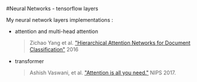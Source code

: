 #Neural Networks - tensorflow layers

My neural network layers implementations :

 - attention and multi-head attention
    > Zichao Yang et al. ["Hierarchical Attention Networks for Document Classiﬁcation"](https://www.cs.cmu.edu/~./hovy/papers/16HLT-hierarchical-attention-networks.pdf) 2016

 - transformer
    > Ashish Vaswani, et al. ["Attention is all you need."](http://papers.nips.cc/paper/7181-attention-is-all-you-need.pdf) NIPS 2017.
